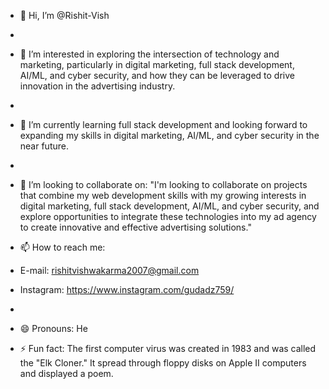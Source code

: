 - 👋 Hi, I’m @Rishit-Vish
- 
- 👀 I’m interested in exploring the intersection of technology and marketing, particularly in digital marketing, full stack development, AI/ML, and cyber security, and how they can be leveraged to drive innovation in the advertising industry.
- 
- 🌱 I’m currently learning full stack development and looking forward to expanding my skills in digital marketing, AI/ML, and cyber security in the near future.
- 
- 💞️ I’m looking to collaborate on: "I'm looking to collaborate on projects that combine my web development skills with my growing interests in digital marketing, full stack development, AI/ML, and cyber security, and explore opportunities to integrate these technologies into my ad agency to create innovative and effective advertising solutions."
  
- 📫 How to reach me:
-  E-mail: rishitvishwakarma2007@gmail.com
- Instagram: https://www.instagram.com/gudadz759/
- 
- 😄 Pronouns: He
- ⚡ Fun fact: The first computer virus was created in 1983 and was called the "Elk Cloner." It spread through floppy disks on Apple II computers and displayed a poem.

<!---
Rishit-Vish/Rishit-Vish is a ✨ special ✨ repository because its `README.md` (this file) appears on your GitHub profile.
You can click the Preview link to take a look at your changes.
--->
